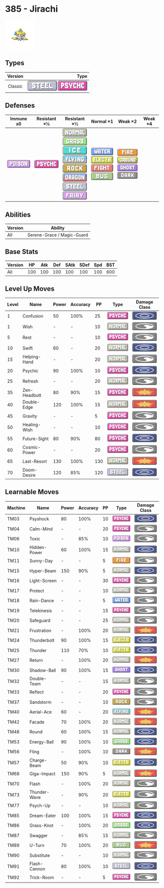 # 385 - Jirachi

![jirachi](../img/pokemon/385.png)

## Types

| Version | Type                                                                  |
| :-----: | --------------------------------------------------------------------: |
| Classic | ![steel](../img/types/steel.png) ![psychic](../img/types/psychic.png) |

## Defenses

| Immune x0                          | Resistant ×¼                         | Resistant ×½                                                                                                                                                                                                                                                                                        | Normal ×1                                                                                                                                               | Weak ×2                                                                                                                                       | Weak ×4 |
| ---------------------------------- | ------------------------------------ | --------------------------------------------------------------------------------------------------------------------------------------------------------------------------------------------------------------------------------------------------------------------------------------------------- | ------------------------------------------------------------------------------------------------------------------------------------------------------- | --------------------------------------------------------------------------------------------------------------------------------------------- | ------- |
| ![poison](../img/types/poison.png) | ![psychic](../img/types/psychic.png) | ![normal](../img/types/normal.png)<br/>![grass](../img/types/grass.png)<br/>![ice](../img/types/ice.png)<br/>![flying](../img/types/flying.png)<br/>![rock](../img/types/rock.png)<br/>![dragon](../img/types/dragon.png)<br/>![steel](../img/types/steel.png)<br/>![fairy](../img/types/fairy.png) | ![water](../img/types/water.png)<br/>![electric](../img/types/electric.png)<br/>![fighting](../img/types/fighting.png)<br/>![bug](../img/types/bug.png) | ![fire](../img/types/fire.png)<br/>![ground](../img/types/ground.png)<br/>![ghost](../img/types/ghost.png)<br/>![dark](../img/types/dark.png) |         |

## Abilities

| Version | Ability                    |
| ------- | -------------------------- |
| All     | Serene-Grace / Magic-Guard |

## Base Stats

| Version | HP  | Atk | Def | SAtk | SDef | Spd | BST |
| ------- | --- | --- | --- | ---- | ---- | --- | --- |
| All     | 100 | 100 | 100 | 100  | 100  | 100 | 600 |

## Level Up Moves

| Level | Name         | Power | Accuracy | PP  | Type                                 | Damage Class                           |
| ----- | ------------ | ----- | -------- | --- | ------------------------------------ | -------------------------------------- |
| 1     | Confusion    | 50    | 100%     | 25  | ![psychic](../img/types/psychic.png) | ![special](../img/types/special.png)   |
| 1     | Wish         | -     | -        | 10  | ![normal](../img/types/normal.png)   | ![status](../img/types/status.png)     |
| 5     | Rest         | -     | -        | 10  | ![psychic](../img/types/psychic.png) | ![status](../img/types/status.png)     |
| 10    | Swift        | 60    | -        | 20  | ![normal](../img/types/normal.png)   | ![special](../img/types/special.png)   |
| 15    | Helping-Hand | -     | -        | 20  | ![normal](../img/types/normal.png)   | ![status](../img/types/status.png)     |
| 20    | Psychic      | 90    | 100%     | 10  | ![psychic](../img/types/psychic.png) | ![special](../img/types/special.png)   |
| 25    | Refresh      | -     | -        | 20  | ![normal](../img/types/normal.png)   | ![status](../img/types/status.png)     |
| 35    | Zen-Headbutt | 80    | 90%      | 15  | ![psychic](../img/types/psychic.png) | ![physical](../img/types/physical.png) |
| 40    | Double-Edge  | 120   | 100%     | 15  | ![normal](../img/types/normal.png)   | ![physical](../img/types/physical.png) |
| 45    | Gravity      | -     | -        | 5   | ![psychic](../img/types/psychic.png) | ![status](../img/types/status.png)     |
| 50    | Healing-Wish | -     | -        | 10  | ![psychic](../img/types/psychic.png) | ![status](../img/types/status.png)     |
| 55    | Future-Sight | 80    | 90%      | 80  | ![psychic](../img/types/psychic.png) | ![special](../img/types/special.png)   |
| 60    | Cosmic-Power | -     | -        | 20  | ![psychic](../img/types/psychic.png) | ![status](../img/types/status.png)     |
| 65    | Last-Resort  | 130   | 100%     | 130 | ![normal](../img/types/normal.png)   | ![physical](../img/types/physical.png) |
| 70    | Doom-Desire  | 120   | 85%      | 120 | ![steel](../img/types/steel.png)     | ![special](../img/types/special.png)   |

## Learnable Moves

| Machine | Name         | Power | Accuracy | PP | Type                                   | Damage Class                           |
| ------- | ------------ | ----- | -------- | -- | -------------------------------------- | -------------------------------------- |
| TM03    | Psyshock     | 80    | 100%     | 10 | ![psychic](../img/types/psychic.png)   | ![special](../img/types/special.png)   |
| TM04    | Calm-Mind    | -     | -        | 20 | ![psychic](../img/types/psychic.png)   | ![status](../img/types/status.png)     |
| TM06    | Toxic        | -     | 85%      | 10 | ![poison](../img/types/poison.png)     | ![status](../img/types/status.png)     |
| TM10    | Hidden-Power | 60    | 100%     | 15 | ![normal](../img/types/normal.png)     | ![special](../img/types/special.png)   |
| TM11    | Sunny-Day    | -     | -        | 5  | ![fire](../img/types/fire.png)         | ![status](../img/types/status.png)     |
| TM15    | Hyper-Beam   | 150   | 90%      | 5  | ![normal](../img/types/normal.png)     | ![special](../img/types/special.png)   |
| TM16    | Light-Screen | -     | -        | 30 | ![psychic](../img/types/psychic.png)   | ![status](../img/types/status.png)     |
| TM17    | Protect      | -     | -        | 10 | ![normal](../img/types/normal.png)     | ![status](../img/types/status.png)     |
| TM18    | Rain-Dance   | -     | -        | 5  | ![water](../img/types/water.png)       | ![status](../img/types/status.png)     |
| TM19    | Telekinesis  | -     | -        | 15 | ![psychic](../img/types/psychic.png)   | ![status](../img/types/status.png)     |
| TM20    | Safeguard    | -     | -        | 25 | ![normal](../img/types/normal.png)     | ![status](../img/types/status.png)     |
| TM21    | Frustration  | -     | 100%     | 20 | ![normal](../img/types/normal.png)     | ![physical](../img/types/physical.png) |
| TM24    | Thunderbolt  | 90    | 100%     | 15 | ![electric](../img/types/electric.png) | ![special](../img/types/special.png)   |
| TM25    | Thunder      | 110   | 70%      | 10 | ![electric](../img/types/electric.png) | ![special](../img/types/special.png)   |
| TM27    | Return       | -     | 100%     | 20 | ![normal](../img/types/normal.png)     | ![physical](../img/types/physical.png) |
| TM30    | Shadow-Ball  | 90    | 100%     | 15 | ![ghost](../img/types/ghost.png)       | ![special](../img/types/special.png)   |
| TM32    | Double-Team  | -     | -        | 15 | ![normal](../img/types/normal.png)     | ![status](../img/types/status.png)     |
| TM33    | Reflect      | -     | -        | 20 | ![psychic](../img/types/psychic.png)   | ![status](../img/types/status.png)     |
| TM37    | Sandstorm    | -     | -        | 10 | ![rock](../img/types/rock.png)         | ![status](../img/types/status.png)     |
| TM40    | Aerial-Ace   | 60    | -        | 20 | ![flying](../img/types/flying.png)     | ![physical](../img/types/physical.png) |
| TM42    | Facade       | 70    | 100%     | 20 | ![normal](../img/types/normal.png)     | ![physical](../img/types/physical.png) |
| TM48    | Round        | 60    | 100%     | 15 | ![normal](../img/types/normal.png)     | ![special](../img/types/special.png)   |
| TM53    | Energy-Ball  | 90    | 100%     | 10 | ![grass](../img/types/grass.png)       | ![special](../img/types/special.png)   |
| TM56    | Fling        | -     | 100%     | 10 | ![dark](../img/types/dark.png)         | ![physical](../img/types/physical.png) |
| TM57    | Charge-Beam  | 50    | 90%      | 10 | ![electric](../img/types/electric.png) | ![special](../img/types/special.png)   |
| TM68    | Giga-Impact  | 150   | 90%      | 5  | ![normal](../img/types/normal.png)     | ![physical](../img/types/physical.png) |
| TM70    | Flash        | -     | 100%     | 20 | ![normal](../img/types/normal.png)     | ![status](../img/types/status.png)     |
| TM73    | Thunder-Wave | -     | 90%      | 20 | ![electric](../img/types/electric.png) | ![status](../img/types/status.png)     |
| TM77    | Psych-Up     | -     | -        | 10 | ![normal](../img/types/normal.png)     | ![status](../img/types/status.png)     |
| TM85    | Dream-Eater  | 100   | 100%     | 15 | ![psychic](../img/types/psychic.png)   | ![special](../img/types/special.png)   |
| TM86    | Grass-Knot   | -     | 100%     | 20 | ![grass](../img/types/grass.png)       | ![special](../img/types/special.png)   |
| TM87    | Swagger      | -     | 85%      | 15 | ![normal](../img/types/normal.png)     | ![status](../img/types/status.png)     |
| TM89    | U-Turn       | 70    | 100%     | 20 | ![bug](../img/types/bug.png)           | ![physical](../img/types/physical.png) |
| TM90    | Substitute   | -     | -        | 10 | ![normal](../img/types/normal.png)     | ![status](../img/types/status.png)     |
| TM91    | Flash-Cannon | 80    | 100%     | 10 | ![steel](../img/types/steel.png)       | ![special](../img/types/special.png)   |
| TM92    | Trick-Room   | -     | -        | 5  | ![psychic](../img/types/psychic.png)   | ![status](../img/types/status.png)     |
